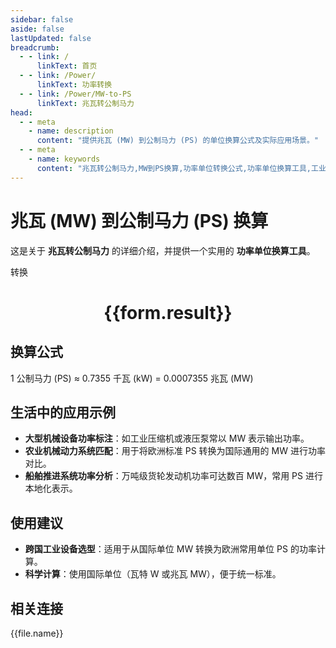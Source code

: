 ```yaml
---
sidebar: false
aside: false
lastUpdated: false
breadcrumb:
  - - link: /
      linkText: 首页
  - - link: /Power/
      linkText: 功率转换
  - - link: /Power/MW-to-PS
      linkText: 兆瓦转公制马力
head:
  - - meta
    - name: description
      content: "提供兆瓦 (MW) 到公制马力 (PS) 的单位换算公式及实际应用场景。"
  - - meta
    - name: keywords
      content: "兆瓦转公制马力,MW到PS换算,功率单位转换公式,功率单位换算工具,工业机械功率单位"
---
```

# 兆瓦 (MW) 到公制马力 (PS) 换算

这是关于 **兆瓦转公制马力** 的详细介绍，并提供一个实用的 **功率单位换算工具**。

<script setup>
import { onMounted,reactive,inject ,ref  } from 'vue'
import { NButton,NForm ,NFormItem,NInput,NInputNumber,NSelect,NCard,useMessage ,NGrid ,NGi } from 'naive-ui'
import { defineClientComponent } from 'vitepress'
import { Power } from '../../files';
const convert = inject('convert')
const options =  [
  { "label": "兆瓦 (MW)","value": "MW" },
  { "label": "公制马力 (PS)","value": "PS" }
];
const formRef = ref(null);
const rules = {
  number:{
    required: true,
    type: 'number',
    trigger: "blur"
  },
  to:{
    required: true,
    trigger: "select"
  },
  from:{
    required: true,
    trigger: "select"
  }
}
const form = reactive({
  number:null,
  to:'',
  from:'',
  result:'',
  title:'兆瓦转公制马力',
})
const convertHandler = (e) => {
   e.preventDefault();
  formRef.value?.validate((errors)=>{
    if (!errors) {
      form.result = `${form.number}${form.from} = ${convert(form.number).from(form.from).to(form.to)}${form.to}`
    }
  })
}
</script>

<n-form size="large" :model="form" ref='formRef' :rules="rules">
  <n-form-item label="数值"  path="number">
    <n-input-number size="large" style="width:100%" :min="0" v-model:value="form.number"   placeholder="请输入要转换的数值" />
  </n-form-item>
  <n-form-item label="从" path="from">
    <n-select  size="large" :options="options" v-model:value="form.from" placeholder="请选择原始单位" />
  </n-form-item>
  <n-form-item label="到" path="to">
    <n-select  size="large" :options="options" v-model:value="form.to" placeholder="请选择转换单位" />
  </n-form-item>
  <n-form-item>
    <n-button type="primary" style="width:100%" @click="convertHandler">转换</n-button>
  </n-form-item>
</n-form>
<n-card  embedded :bordered="false" hoverable>
  <div  style="text-align:center">
    <h1>{{form.result}}</h1>
  </div>
</n-card>

## 换算公式

1 公制马力 (PS) ≈ 0.7355 千瓦 (kW) = 0.0007355 兆瓦 (MW)

## 生活中的应用示例

- **大型机械设备功率标注**：如工业压缩机或液压泵常以 MW 表示输出功率。
- **农业机械动力系统匹配**：用于将欧洲标准 PS 转换为国际通用的 MW 进行功率对比。
- **船舶推进系统功率分析**：万吨级货轮发动机功率可达数百 MW，常用 PS 进行本地化表示。

## 使用建议

- **跨国工业设备选型**：适用于从国际单位 MW 转换为欧洲常用单位 PS 的功率计算。
- **科学计算**：使用国际单位（瓦特 W 或兆瓦 MW），便于统一标准。

## 相关连接
<n-grid x-gap="12" :cols="3">
  <n-gi v-for="(file,index) in Power" :key="index">
    <n-button
      text
      tag="a"
      :href="file.path"
      type="primary"
    >
      {{file.name}}
    </n-button>
  </n-gi>
</n-grid>